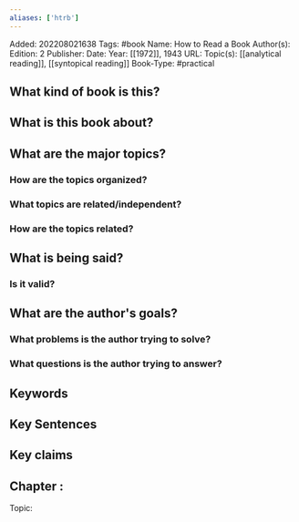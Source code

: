 ```yaml
---
aliases: ['htrb']
---
```

Added: 202208021638
Tags: #book
Name: How to Read a Book
Author(s): 
Edition: 2
Publisher: 
Date: 
Year: [[1972]], 1943
URL: 
Topic(s): [[analytical reading]], [[syntopical reading]]
Book-Type: #practical

## What kind of book is this?

## What is this book about?

## What are the major topics?
### How are the topics organized?
### What topics are related/independent?
### How are the topics related?

## What is being said?
### Is it valid?

## What are the author's goals?
### What problems is the author trying to solve?
### What questions is the author trying to answer?

## Keywords
## Key Sentences
## Key claims







## Chapter :
Topic: